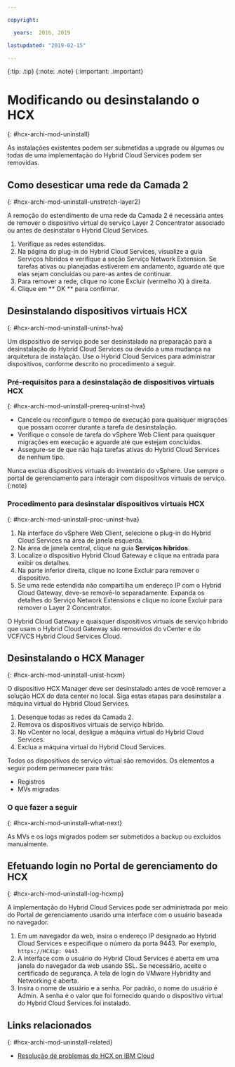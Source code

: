 ```yaml
---

copyright:

  years:  2016, 2019

lastupdated: "2019-02-15"

---
```


{:tip: .tip}
{:note: .note}
{:important: .important}

# Modificando ou desinstalando o HCX
{: #hcx-archi-mod-uninstall}

As instalações existentes podem ser submetidas a upgrade ou algumas ou todas de uma implementação do Hybrid Cloud Services podem ser removidas.

##  Como desesticar uma rede da Camada 2
{: #hcx-archi-mod-uninstall-unstretch-layer2}

A remoção do estendimento de uma rede da Camada 2 é necessária antes de remover o dispositivo virtual de serviço Layer 2 Concentrator associado ou antes de desinstalar o Hybrid Cloud Services.

1. Verifique as redes estendidas.
2. Na página do plug-in do Hybrid Cloud Services, visualize a guia Serviços híbridos e verifique a seção Serviço Network Extension. Se tarefas ativas ou planejadas estiverem em andamento, aguarde até que elas sejam concluídas ou pare-as antes de continuar.
3. Para remover a rede, clique no ícone Excluir (vermelho X) à direita.
4. Clique em  ** OK **  para confirmar.

## Desinstalando dispositivos virtuais HCX
{: #hcx-archi-mod-uninstall-uninst-hva}

Um dispositivo de serviço pode ser desinstalado na preparação para a desinstalação do Hybrid Cloud Services ou devido a uma mudança na arquitetura de instalação. Use o Hybrid Cloud Services para administrar dispositivos, conforme descrito no procedimento a seguir.

### Pré-requisitos para a desinstalação de dispositivos virtuais HCX
{: #hcx-archi-mod-uninstall-prereq-uninst-hva}

* Cancele ou reconfigure o tempo de execução para quaisquer migrações que possam ocorrer durante a tarefa de desinstalação.
* Verifique o console de tarefa do vSphere Web Client para quaisquer migrações em execução e aguarde até que estejam concluídas.
* Assegure-se de que não haja tarefas ativas do Hybrid Cloud Services de nenhum tipo.

Nunca exclua dispositivos virtuais do inventário do vSphere. Use sempre o portal de gerenciamento para interagir com dispositivos virtuais de serviço.
{:note}

### Procedimento para desinstalar dispositivos virtuais HCX
{: #hcx-archi-mod-uninstall-proc-uninst-hva}

1. Na interface do vSphere Web Client, selecione o plug-in do Hybrid Cloud Services na área de janela esquerda.
2. Na área de janela central, clique na guia **Serviços híbridos**.
3. Localize o dispositivo Hybrid Cloud Gateway e clique na entrada para exibir os detalhes.
4. Na parte inferior direita, clique no ícone Excluir para remover o dispositivo.
5. Se uma rede estendida não compartilha um endereço IP com o Hybrid Cloud Gateway, deve-se removê-lo separadamente. Expanda os detalhes do Serviço Network Extensions e clique no ícone Excluir para remover o Layer 2 Concentrator.

O Hybrid Cloud Gateway e quaisquer dispositivos virtuais de serviço híbrido que usam o Hybrid Cloud Gateway são removidos do vCenter e do VCF/VCS Hybrid Cloud Services Cloud.

## Desinstalando o HCX Manager
{: #hcx-archi-mod-uninstall-unist-hcxm}

O dispositivo HCX Manager deve ser desinstalado antes de você remover a solução HCX do data center no local. Siga estas etapas para desinstalar a máquina virtual do Hybrid Cloud Services.

1. Desenque todas as redes da Camada 2.
2. Remova os dispositivos virtuais de serviço híbrido.
3. No vCenter no local, desligue a máquina virtual do Hybrid Cloud Services.
4. Exclua a máquina virtual do Hybrid Cloud Services.

Todos os dispositivos de serviço virtual são removidos. Os elementos a seguir podem permanecer para trás:
* Registros
* MVs migradas

### O que fazer a seguir
{: #hcx-archi-mod-uninstall-what-next}

As MVs e os logs migrados podem ser submetidos a backup ou excluídos manualmente.

## Efetuando login no Portal de gerenciamento do HCX
{: #hcx-archi-mod-uninstall-log-hcxmp}

A implementação do Hybrid Cloud Services pode ser administrada por meio do Portal de gerenciamento usando uma interface com o usuário baseada no navegador.

1. Em um navegador da web, insira o endereço IP designado ao Hybrid Cloud Services e especifique o número da porta 9443. Por exemplo,  ` https://HCXip: 9443 `.
2. A interface com o usuário do Hybrid Cloud Services é aberta em uma janela do navegador da web usando SSL. Se necessário, aceite o certificado de segurança. A tela de login do VMware Hybridity and Networking é aberta.
3. Insira o nome de usuário e a senha. Por padrão, o nome do usuário é Admin. A senha é o valor que foi fornecido quando o dispositivo virtual do Hybrid Cloud Services foi instalado.

## Links relacionados
{: #hcx-archi-mod-uninstall-related}

* [Resolução de problemas do HCX on IBM Cloud](/docs/services/vmwaresolutions/archiref/hcx-archi?topic=vmware-solutions-hcx-archi-trbl)
